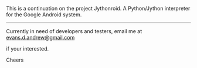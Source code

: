 This is a continuation on the project Jythonroid. A Python/Jython interpreter for the Google Android system.



---



Currently in need of developers and testers, email me at evans.d.andrew@gmail.com

if your interested.

Cheers
